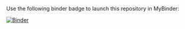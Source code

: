 Use the following binder badge to launch this repository in MyBinder:

[![Binder](https://mybinder.org/badge_logo.svg)](https://mybinder.org/v2/gh/bzhao22/DataViz/HEAD)
